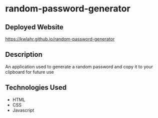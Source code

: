 # random-password-generator

## Deployed Website

https://kwlahr.github.io/random-password-generator


## Description

An application used to generate a random password and copy it to your clipboard for future use

## Technologies Used

- HTML
- CSS
- Javascript

